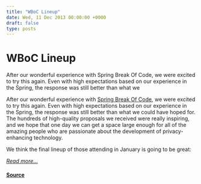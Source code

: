 ```yaml
---
title: "WBoC Lineup"
date: Wed, 11 Dec 2013 00:00:00 +0000
draft: false
type: posts
---
```

# WBoC Lineup





 After our wonderful experience with Spring Break Of Code, we were excited to try this again. Even with high expectations based on our experience in the Spring, the response was still better than what we

After our wonderful experience with [Spring Break Of Code](https://whispersystems.org/blog/sure), we were excited to try this again. Even with high expectations based on our experience in the Spring, the response was still better than what we could have hoped for. The hundreds of high-quality proposals we received were really inspiring, and we hope that one day we can get a space large enough for all of the amazing people who are passionate about the development of privacy-enhancing technology.

We think the final lineup of those attending in January is going to be great:

[_Read more..._](https://signal.org/blog/winter-break-of-code-lineup/)

#### [Source](https://signal.org/blog/winter-break-of-code-lineup/)

